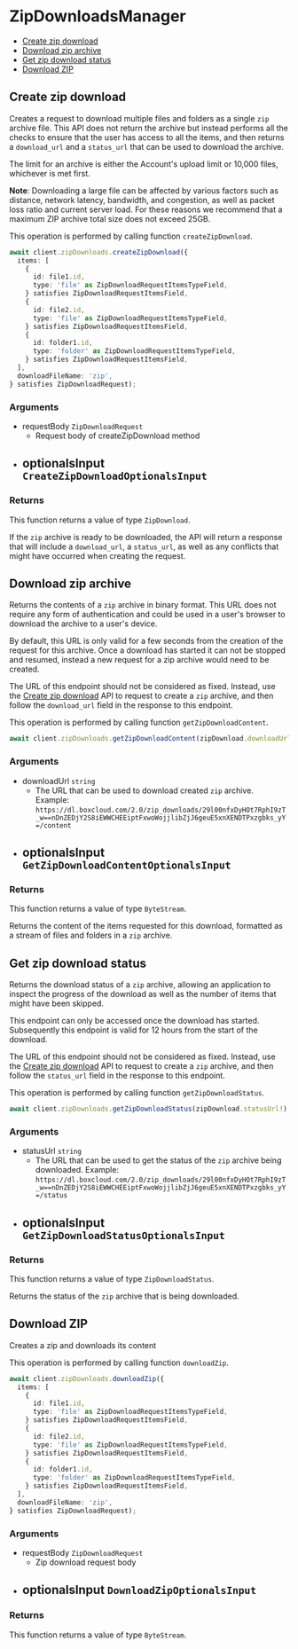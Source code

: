 # ZipDownloadsManager

- [Create zip download](#create-zip-download)
- [Download zip archive](#download-zip-archive)
- [Get zip download status](#get-zip-download-status)
- [Download ZIP](#download-zip)

## Create zip download

Creates a request to download multiple files and folders as a single `zip`
archive file. This API does not return the archive but instead performs all
the checks to ensure that the user has access to all the items, and then
returns a `download_url` and a `status_url` that can be used to download the
archive.

The limit for an archive is either the Account's upload limit or
10,000 files, whichever is met first.

**Note**: Downloading a large file can be
affected by various
factors such as distance, network latency,
bandwidth, and congestion, as well as packet loss
ratio and current server load.
For these reasons we recommend that a maximum ZIP archive
total size does not exceed 25GB.

This operation is performed by calling function `createZipDownload`.

```ts
await client.zipDownloads.createZipDownload({
  items: [
    {
      id: file1.id,
      type: 'file' as ZipDownloadRequestItemsTypeField,
    } satisfies ZipDownloadRequestItemsField,
    {
      id: file2.id,
      type: 'file' as ZipDownloadRequestItemsTypeField,
    } satisfies ZipDownloadRequestItemsField,
    {
      id: folder1.id,
      type: 'folder' as ZipDownloadRequestItemsTypeField,
    } satisfies ZipDownloadRequestItemsField,
  ],
  downloadFileName: 'zip',
} satisfies ZipDownloadRequest);
```

### Arguments

- requestBody `ZipDownloadRequest`
  - Request body of createZipDownload method
- optionalsInput `CreateZipDownloadOptionalsInput`
  -

### Returns

This function returns a value of type `ZipDownload`.

If the `zip` archive is ready to be downloaded, the API will return a
response that will include a `download_url`, a `status_url`, as well as
any conflicts that might have occurred when creating the request.

## Download zip archive

Returns the contents of a `zip` archive in binary format. This URL does not
require any form of authentication and could be used in a user's browser to
download the archive to a user's device.

By default, this URL is only valid for a few seconds from the creation of
the request for this archive. Once a download has started it can not be
stopped and resumed, instead a new request for a zip archive would need to
be created.

The URL of this endpoint should not be considered as fixed. Instead, use
the [Create zip download](e://post_zip_downloads) API to request to create a
`zip` archive, and then follow the `download_url` field in the response to
this endpoint.

This operation is performed by calling function `getZipDownloadContent`.

```ts
await client.zipDownloads.getZipDownloadContent(zipDownload.downloadUrl!);
```

### Arguments

- downloadUrl `string`
  - The URL that can be used to download created `zip` archive. Example: `https://dl.boxcloud.com/2.0/zip_downloads/29l00nfxDyHOt7RphI9zT_w==nDnZEDjY2S8iEWWCHEEiptFxwoWojjlibZjJ6geuE5xnXENDTPxzgbks_yY=/content`
- optionalsInput `GetZipDownloadContentOptionalsInput`
  -

### Returns

This function returns a value of type `ByteStream`.

Returns the content of the items requested for this download, formatted as
a stream of files and folders in a `zip` archive.

## Get zip download status

Returns the download status of a `zip` archive, allowing an application to
inspect the progress of the download as well as the number of items that
might have been skipped.

This endpoint can only be accessed once the download has started.
Subsequently this endpoint is valid for 12 hours from the start of the
download.

The URL of this endpoint should not be considered as fixed. Instead, use
the [Create zip download](e://post_zip_downloads) API to request to create a
`zip` archive, and then follow the `status_url` field in the response to
this endpoint.

This operation is performed by calling function `getZipDownloadStatus`.

```ts
await client.zipDownloads.getZipDownloadStatus(zipDownload.statusUrl!);
```

### Arguments

- statusUrl `string`
  - The URL that can be used to get the status of the `zip` archive being downloaded. Example: `https://dl.boxcloud.com/2.0/zip_downloads/29l00nfxDyHOt7RphI9zT_w==nDnZEDjY2S8iEWWCHEEiptFxwoWojjlibZjJ6geuE5xnXENDTPxzgbks_yY=/status`
- optionalsInput `GetZipDownloadStatusOptionalsInput`
  -

### Returns

This function returns a value of type `ZipDownloadStatus`.

Returns the status of the `zip` archive that is being downloaded.

## Download ZIP

Creates a zip and downloads its content

This operation is performed by calling function `downloadZip`.

```ts
await client.zipDownloads.downloadZip({
  items: [
    {
      id: file1.id,
      type: 'file' as ZipDownloadRequestItemsTypeField,
    } satisfies ZipDownloadRequestItemsField,
    {
      id: file2.id,
      type: 'file' as ZipDownloadRequestItemsTypeField,
    } satisfies ZipDownloadRequestItemsField,
    {
      id: folder1.id,
      type: 'folder' as ZipDownloadRequestItemsTypeField,
    } satisfies ZipDownloadRequestItemsField,
  ],
  downloadFileName: 'zip',
} satisfies ZipDownloadRequest);
```

### Arguments

- requestBody `ZipDownloadRequest`
  - Zip download request body
- optionalsInput `DownloadZipOptionalsInput`
  -

### Returns

This function returns a value of type `ByteStream`.
